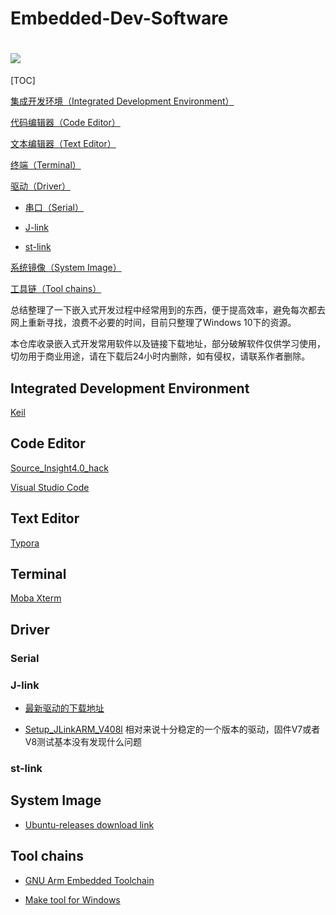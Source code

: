 # Embedded-Dev-Software 

# ![](D:\software\github\Embedded-Dev-Software\res\build-passing-brightgreen.svg)

[TOC]

[集成开发环境（Integrated Development Environment）](#integrated-development-environment)

[代码编辑器（Code Editor）](#code-editor)

[文本编辑器（Text Editor）](#text-editor)

[终端（Terminal）](#terminal)

[驱动（Driver）](#driver)

- [串口（Serial）](#serial)

- [J-link](#j-link)

- [st-link](#st-link)

[系统镜像（System Image）](#system-image)

[工具链（Tool chains）](#tool-chains)

总结整理了一下嵌入式开发过程中经常用到的东西，便于提高效率，避免每次都去网上重新寻找，浪费不必要的时间，目前只整理了Windows 10下的资源。

本仓库收录嵌入式开发常用软件以及链接下载地址，部分破解软件仅供学习使用，切勿用于商业用途，请在下载后24小时内删除，如有侵权，请联系作者删除。

## Integrated Development Environment

[Keil]()

## Code Editor

[Source_Insight4.0_hack](https://github.com/hotsauce1861/Embedded-Dev-Software/blob/master/code-editor/source_insight4.0_hack.tar.gz)

[Visual Studio Code](https://code.visualstudio.com/Download)

## Text Editor

[Typora](https://www.typora.io/)

## Terminal

[Moba Xterm](https://mobaxterm.mobatek.net/download.html)

## Driver

### Serial

### J-link

- [最新驱动的下载地址](https://www.segger.com/downloads/jlink/)

- [Setup_JLinkARM_V408l](./driver/Setup_JLinkARM_V408l.exe) 相对来说十分稳定的一个版本的驱动，固件V7或者V8测试基本没有发现什么问题

### st-link

## System Image

- [Ubuntu-releases download link](http://mirrors.aliyun.com/ubuntu-releases/)

## Tool chains

- [GNU Arm Embedded Toolchain](https://developer.arm.com/open-source/gnu-toolchain/gnu-rm/downloads)

- [Make tool for Windows](http://gnuwin32.sourceforge.net/packages/make.htm)

